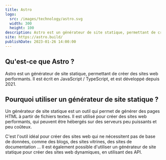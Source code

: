 ```yaml
---
title: Astro
logo:
  src: /images/technology/astro.svg
  width: 300
  height: 100
description: Astro est un générateur de site statique, permettant de créer des sites web performants.
site: https://astro.build/
publishDate: 2023-01-26 14:00:00
---
```


## Qu'est-ce que Astro ?

Astro est un générateur de site statique, permettant de créer des sites web performants. Il est écrit en JavaScript / TypeScript, et est développé depuis 2021.

## Pourquoi utiliser un générateur de site statique ?

Un générateur de site statique est un outil qui permet de générer des pages HTML à partir de fichiers textes. Il est utilisé pour créer des sites web performants, qui peuvent être hébergés sur des serveurs peu puissants et peu coûteux.

C'est l'outil idéal pour créer des sites web qui ne nécessitent pas de base de données, comme des blogs, des sites vitrines, des sites de documentation ... Il est également possible d'utiliser un générateur de site statique pour créer des sites web dynamiques, en utilisant des API.
